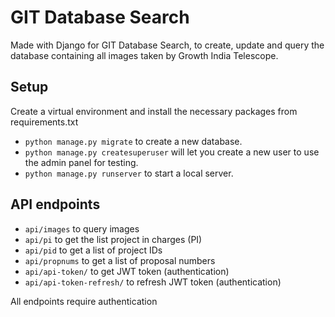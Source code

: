 # GIT Database Search
Made with Django for GIT Database Search, to create, update and query the database containing all images taken by Growth India Telescope.

## Setup
Create a virtual environment and install the necessary packages from requirements.txt
- `python manage.py migrate` to create a new database.
- `python manage.py createsuperuser` will let you create a new user to use the admin panel for testing.
- `python manage.py runserver` to start a local server.

## API endpoints
- `api/images` to query images
- `api/pi` to get the list project in charges (PI)
- `api/pid` to get a list of project IDs
- `api/propnums` to get a list of proposal numbers
- `api/api-token/` to get JWT token (authentication)
- `api/api-token-refresh/` to refresh JWT token (authentication)

All endpoints require authentication